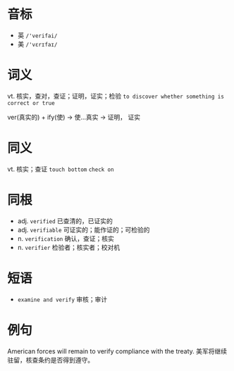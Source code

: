 # 音标

- 英 `/'verifai/`
- 美 `/'vɛrɪfaɪ/`

# 词义

vt. 核实，查对，查证；证明，证实；检验
`to discover whether something is correct or true`



ver(真实的) + ify(使) → 使…真实 → 证明， 证实

# 同义

vt. 核实；查证
`touch bottom` `check on`

# 同根

- adj. `verified` 已查清的，已证实的
- adj. `verifiable` 可证实的；能作证的；可检验的
- n. `verification` 确认，查证；核实
- n. `verifier` 检验者；核实者；校对机

# 短语

- `examine and verify` 审核；审计

# 例句

American forces will remain to verify compliance with the treaty.
美军将继续驻留，核查条约是否得到遵守。



